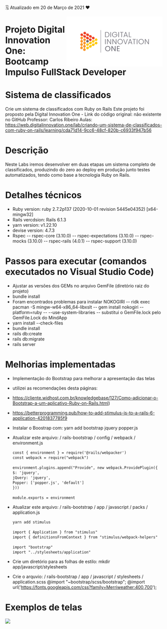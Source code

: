 :spiral_calendar: Atualizado em 20 de Março de 2021 :heart:

<img align="right" alt="GIF" height="160px" src="https://github.com/rdeconti/rdeconti-resources/blob/main/Digital%20Innovation%20One%20-%20Logotipo.png" />

# Projeto Digital Innovation One: Bootcamp Impulso FullStack Developer 

# Sistema de classificados

Crie um sistema de classificados com Ruby on Rails
Este projeto foi proposto pela Digital Innovation One - Link do código original: não existente no GitHub
Professor: Carlos Ribeiro
Aulas: https://web.digitalinnovation.one/lab/criando-um-sistema-de-classificados-com-ruby-on-rails/learning/cda71d14-9cc6-48cf-820b-c6933f947b56

# Descrição

Neste Labs iremos desenvolver em duas etapas um sistema completo de classificados, produzindo do zero ao deploy em produção junto testes automatizados, tendo como base a tecnologia Ruby on Rails.

# Detalhes técnicos

- Ruby version: ruby 2.7.2p137 (2020-10-01 revision 5445e04352) [x64-mingw32]
- Rails vercdsion: Rails 6.1.3
- yarn version: v1.22.10
- devise version: 4.7.3
- Rspec
   -- rspec-core (3.10.0)
   -- rspec-expectations (3.10.0)
   -- rspec-mocks (3.10.0)
   -- rspec-rails (4.0.1)
   -- rspec-support (3.10.0)

# Passos para executar (comandos executados no Visual Studio Code)

- Ajustar as versões dos GEMs no arquivo GemFile (diretório raiz do projeto)
- bundle install
- Foram encontrados problemas para instalar NOKOGIRI
-- ridk exec pacman -S mingw-w64-x86_64-libxslt
-- gem install nokogiri --platform=ruby -- --use-system-libraries
-- substitui o GemFile.lock pelo GemFile.Lock do MindApp
- yarn install --check-files
- bundle install
- rails db:create
- rails db:migrate
- rails server



# Melhorias implementadas

- Implementação do Bootstrap para melhorar a apresentação das telas 
- utilizei as recomendações desta páginas:
- https://cliente.widhost.com.br/knowledgebase/127/Como-adicionar-o-Bootstrap-a-um-aplicativo-Ruby-on-Rails.html)
- https://betterprogramming.pub/how-to-add-stimulus-js-to-a-rails-6-application-4201837785f9
- Instalar o Boostrap com: yarn add bootstrap jquery popper.js
- Atualizar este arquivo: / rails-bootstrap / config / webpack / environment.js

      const { environment } = require('@rails/webpacker')
      const webpack = require("webpack") 

      environment.plugins.append("Provide", new webpack.ProvidePlugin({ 
      $: 'jquery',
      jQuery: 'jquery',
      Popper: ['popper.js', 'default']
      }))  

      module.exports = environment

- Atualizar este arquivo:  / rails-bootstrap / app / javascript / packs / application.js

      yarn add stimulus 

      import { Application } from "stimulus"
      import { definitionsFromContext } from "stimulus/webpack-helpers"

      import "bootstrap"
      import "../stylesheets/application"

- Crie um diretório para as folhas de estilo: mkdir app/javascript/stylesheets
- Crie o arquvio: / rails-bootstrap / app / javascript / stylesheets / application.scss 
      @import "~bootstrap/scss/bootstrap";
      @import url('https://fonts.googleapis.com/css?family=Merriweather:400,700');

# Exemplos de telas

<img src="https://github.com/rdeconti/Projeto-DIO-Ruby-Sistema-De-Classificados/blob/main/tela.jpg" />
